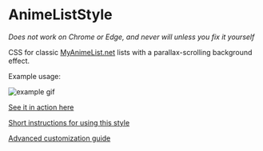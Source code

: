 # AnimeListStyle

*Does not work on Chrome or Edge, and never will unless you fix it yourself*

CSS for classic [MyAnimeList.net](https://myanimelist.net) lists with a parallax-scrolling background effect. 

Example usage:

![example gif](g3i81Ne.gif?raw=true)

[See it in action here](https://myanimelist.net/animelist/dootsnaps)

[Short instructions for using this style](https://github.com/dootsnaps/AnimeListStyle/wiki/How-to-use-this-style)

[Advanced customization guide](https://github.com/dootsnaps/AnimeListStyle/wiki/Advanced-Customization)
